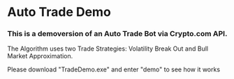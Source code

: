 # Auto Trade Demo

### This is a demoversion of an Auto Trade Bot via Crypto.com API. 

The Algorithm uses two Trade Strategies: 
Volatility Break Out and Bull Market Approximation.

Please download "TradeDemo.exe" and enter "demo" to see how it works
